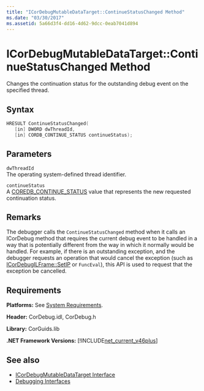 ```yaml
---
title: "ICorDebugMutableDataTarget::ContinueStatusChanged Method"
ms.date: "03/30/2017"
ms.assetid: 5a66d3f4-dd16-4d62-9dcc-0eab7041d894
---
```

# ICorDebugMutableDataTarget::ContinueStatusChanged Method
Changes the continuation status for the outstanding debug event on the specified thread.  
  
## Syntax  
  
```cpp  
HRESULT ContinueStatusChanged(  
   [in] DWORD dwThreadId,  
   [in] CORDB_CONTINUE_STATUS continueStatus);  
```  
  
## Parameters  
 `dwThreadId`  
 The operating system-defined thread identifier.  
  
 `continueStatus`  
 A [COREDB_CONTINUE_STATUS](../common-data-types-unmanaged-api-reference.md) value that represents the new requested continuation status.  
  
## Remarks  
 The debugger calls the `ContinueStatusChanged` method when it calls an ICorDebug method that requires the current debug event to be handled in a way that is potentially different from the way in which it normally would be handled. For example, if there is an outstanding exception, and the debugger requests an operation that would cancel the exception (such as [ICorDebugILFrame::SetIP](icordebugilframe-setip-method.md) or `FuncEval`), this API is used to request that the exception be cancelled.  
  
## Requirements  
 **Platforms:** See [System Requirements](../../get-started/system-requirements.md).  
  
 **Header:** CorDebug.idl, CorDebug.h  
  
 **Library:** CorGuids.lib  
  
 **.NET Framework Versions:** [!INCLUDE[net_current_v46plus](../../../../includes/net-current-v46plus-md.md)]  
  
## See also

- [ICorDebugMutableDataTarget Interface](icordebugmutabledatatarget-interface.md)
- [Debugging Interfaces](debugging-interfaces.md)
